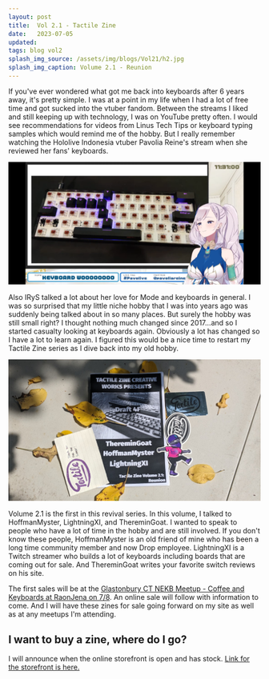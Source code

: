 ```yaml
---
layout: post
title:  Vol 2.1 - Tactile Zine
date:   2023-07-05
updated: 
tags: blog vol2
splash_img_source: /assets/img/blogs/Vol21/h2.jpg
splash_img_caption: Volume 2.1 - Reunion
---
```


If you've ever wondered what got me back into keyboards after 6 years away, it's pretty simple. I was at a point in my life when I had a lot of free time and got sucked into the vtuber fandom. Between the streams I liked and still keeping up with technology, I was on YouTube pretty often. I would see recommendations for videos from Linus Tech Tips or keyboard typing samples which would remind me of the hobby. But I really remember watching the Hololive Indonesia vtuber Pavolia Reine's stream when she reviewed her fans' keyboards.

![Reine's fan said this was the JP standard layout for Hololive fans, kusa.](/assets/img/blogs/Vol21/Reine.png)

Also IRyS talked a lot about her love for Mode and keyboards in general. I was so surprised that my little niche hobby that I was into years ago was suddenly being talked about in so many places. But surely the hobby was still small right? I thought nothing much changed since 2017...and so I started casualty looking at keyboards again. Obviously a lot has changed so I have a lot to learn again. I figured this would be a nice time to restart my Tactile Zine series as I dive back into my old hobby. 

![Everything the zine comes with](/assets/img/blogs/Vol21/h1.jpg)

Volume 2.1 is the first in this revival series. In this volume, I talked to HoffmanMyster, LightningXI, and ThereminGoat. I wanted to speak to people who have a lot of time in the hobby and are still involved. If you don't know these people, HoffmanMyster is an old friend of mine who has been a long time community member and now Drop employee. LightningXI is a Twitch streamer who builds a lot of keyboards including boards that are coming out for sale. And ThereminGoat writes your favorite switch reviews on his site.

The first sales will be at the [Glastonbury CT NEKB Meetup - Coffee and Keyboards at RaonJena on 7/8](https://tactilezine.bigcartel.com). An online sale will follow with information to come. And I will have these zines for sale going forward on my site as well as at any meetups I'm attending.

## I want to buy a zine, where do I go?
I will announce when the online storefront is open and has stock. [Link for the storefront is here.](https://tactilezine.bigcartel.com/)